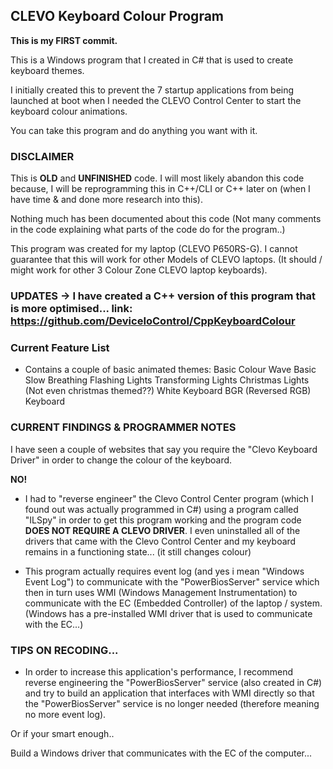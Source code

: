 ## CLEVO Keyboard Colour Program  

**This is my FIRST commit.**

This is a Windows program that I created in C# that is used to create keyboard themes. 

I initially created this to prevent the 7 startup applications from being launched at boot when I needed the 
CLEVO Control Center to start the keyboard colour animations.

You can take this program and do anything you want with it.


### DISCLAIMER

This is **OLD** and **UNFINISHED** code. I will most likely abandon this code because, I will be reprogramming this in C++/CLI or C++ later on (when I have time & and done more research into this). 

Nothing much has been documented about this code (Not many comments in the code explaining what parts of the code do for the program..)

This program was created for my laptop (CLEVO P650RS-G). I cannot guarantee that this will work for other Models of CLEVO laptops.
(It should / might work for other 3 Colour Zone CLEVO laptop keyboards).

### UPDATES -> I have created a C++ version of this program that is more optimised... link: https://github.com/DeviceIoControl/CppKeyboardColour

### Current Feature List

- Contains a couple of basic animated themes:
Basic Colour Wave 
Basic Slow Breathing
Flashing Lights
Transforming Lights
Christmas Lights (Not even christmas themed??)
White Keyboard
BGR (Reversed RGB) Keyboard


### CURRENT FINDINGS & PROGRAMMER NOTES

I have seen a couple of websites that say you require the "Clevo Keyboard Driver" in order to change the colour of the keyboard.

**NO!**

- I had to "reverse engineer" the Clevo Control Center program (which I found out was actually programmed in C#) using a program called "ILSpy" in order to get this program working and the program code **DOES NOT REQUIRE A CLEVO DRIVER**. I even uninstalled all of the drivers that came with the Clevo Control Center and my keyboard remains in a functioning state... (it still changes colour)

- This program actually requires event log (and yes i mean "Windows Event Log") to communicate with the "PowerBiosServer" service which then in turn uses WMI (Windows Management Instrumentation) to communicate with the EC (Embedded Controller) of the laptop / system.
(Windows has a pre-installed WMI driver that is used to communicate with the EC...)


### TIPS ON RECODING...

- In order to increase this application's performance, I recommend reverse engineering the "PowerBiosServer" service (also created in C#) and try to build an application that interfaces with WMI directly so that the "PowerBiosServer" service is no longer needed (therefore meaning no more event log). 

Or if your smart enough..

Build a Windows driver that communicates with the EC of the computer...
